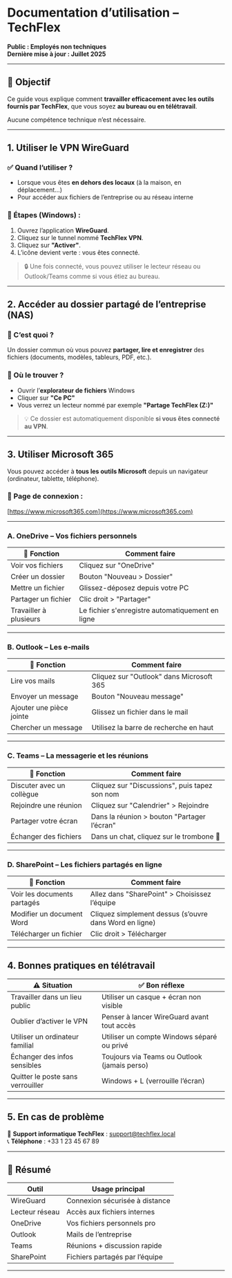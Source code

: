 # Documentation d’utilisation – TechFlex  
**Public : Employés non techniques**  
**Dernière mise à jour : Juillet 2025**

---

## 🎯 Objectif

Ce guide vous explique comment **travailler efficacement avec les outils fournis par TechFlex**, que vous soyez **au bureau ou en télétravail**.

Aucune compétence technique n’est nécessaire.

---

## 1. Utiliser le VPN WireGuard

### ✅ Quand l’utiliser ?
- Lorsque vous êtes **en dehors des locaux** (à la maison, en déplacement…)
- Pour accéder aux fichiers de l’entreprise ou au réseau interne

### 🧭 Étapes (Windows) :

1. Ouvrez l’application **WireGuard**.
2. Cliquez sur le tunnel nommé **TechFlex VPN**.
3. Cliquez sur **"Activer"**.
4. L’icône devient verte : vous êtes connecté.

> 🔒 Une fois connecté, vous pouvez utiliser le lecteur réseau ou Outlook/Teams comme si vous étiez au bureau.

---

## 2. Accéder au dossier partagé de l’entreprise (NAS)

### 📁 C’est quoi ?
Un dossier commun où vous pouvez **partager, lire et enregistrer** des fichiers (documents, modèles, tableurs, PDF, etc.).

### 📍 Où le trouver ?
- Ouvrir l’**explorateur de fichiers** Windows
- Cliquer sur **"Ce PC"**
- Vous verrez un lecteur nommé par exemple **"Partage TechFlex (Z:)"**

> 💡 Ce dossier est automatiquement disponible **si vous êtes connecté au VPN**.

---

## 3. Utiliser Microsoft 365

Vous pouvez accéder à **tous les outils Microsoft** depuis un navigateur (ordinateur, tablette, téléphone).

### 🔗 Page de connexion :
[https://www.microsoft365.com](https://www.microsoft365.com)

---

### A. **OneDrive** – Vos fichiers personnels

| 📌 Fonction            | Comment faire |
|------------------------|----------------|
| Voir vos fichiers      | Cliquez sur "OneDrive" |
| Créer un dossier       | Bouton "Nouveau > Dossier" |
| Mettre un fichier      | Glissez-déposez depuis votre PC |
| Partager un fichier    | Clic droit > "Partager" |
| Travailler à plusieurs | Le fichier s'enregistre automatiquement en ligne |

---

### B. **Outlook** – Les e-mails

| 📌 Fonction            | Comment faire |
|------------------------|----------------|
| Lire vos mails         | Cliquez sur "Outlook" dans Microsoft 365 |
| Envoyer un message     | Bouton "Nouveau message" |
| Ajouter une pièce jointe | Glissez un fichier dans le mail |
| Chercher un message    | Utilisez la barre de recherche en haut |

---

### C. **Teams** – La messagerie et les réunions

| 📌 Fonction                | Comment faire |
|----------------------------|----------------|
| Discuter avec un collègue  | Cliquez sur "Discussions", puis tapez son nom |
| Rejoindre une réunion      | Cliquez sur "Calendrier" > Rejoindre |
| Partager votre écran       | Dans la réunion > bouton "Partager l’écran" |
| Échanger des fichiers      | Dans un chat, cliquez sur le trombone 📎 |

---

### D. **SharePoint** – Les fichiers partagés en ligne

| 📌 Fonction                 | Comment faire |
|-----------------------------|----------------|
| Voir les documents partagés | Allez dans "SharePoint" > Choisissez l’équipe |
| Modifier un document Word   | Cliquez simplement dessus (s’ouvre dans Word en ligne) |
| Télécharger un fichier      | Clic droit > Télécharger |

---

## 4. Bonnes pratiques en télétravail

| ⚠️ Situation                     | ✅ Bon réflexe |
|----------------------------------|----------------|
| Travailler dans un lieu public   | Utiliser un casque + écran non visible |
| Oublier d’activer le VPN         | Penser à lancer WireGuard avant tout accès |
| Utiliser un ordinateur familial  | Utiliser un compte Windows séparé ou privé |
| Échanger des infos sensibles     | Toujours via Teams ou Outlook (jamais perso) |
| Quitter le poste sans verrouiller | Windows + L (verrouille l’écran) |

---

## 5. En cas de problème

📧 **Support informatique TechFlex** : support@techflex.local  
📞 **Téléphone** : +33 1 23 45 67 89

---

## 📌 Résumé

| Outil              | Usage principal                |
|--------------------|--------------------------------|
| WireGuard          | Connexion sécurisée à distance |
| Lecteur réseau     | Accès aux fichiers internes    |
| OneDrive           | Vos fichiers personnels pro    |
| Outlook            | Mails de l’entreprise          |
| Teams              | Réunions + discussion rapide   |
| SharePoint         | Fichiers partagés par l’équipe |

---
